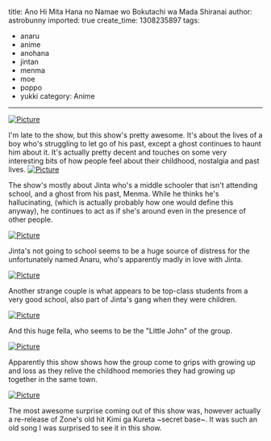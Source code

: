 title: Ano Hi Mita Hana no Namae wo Bokutachi wa Mada Shiranai
author: astrobunny
imported: true
create_time: 1308235897
tags:
- anaru
- anime
- anohana
- jintan
- menma
- moe
- poppo
- yukki
category: Anime
---
 [![](wp-uploads/2011/06/wpid-gg_Ano_Hi_Mita_Hana_no_Namae_o_Bokutachi_wa_Mada_Shiranai_-_01_4AB675D1_1-500x281.jpg "Picture")](/images/wp-uploads/2011/06/wpid-gg_Ano_Hi_Mita_Hana_no_Namae_o_Bokutachi_wa_Mada_Shiranai_-_01_4AB675D1_1.jpg)  
  
I'm late to the show, but this show's pretty awesome. It's about the lives of a boy who's struggling to let go of his past, except a ghost continues to haunt him about it. It's actually pretty decent and touches on some very interesting bits of how people feel about their childhood, nostalgia and past lives.<!--more--> [![](wp-uploads/2011/06/wpid-gg_Ano_Hi_Mita_Hana_no_Namae_o_Bokutachi_wa_Mada_Shiranai_-_01_4AB675D1_5-500x281.jpg "Picture")](/images/wp-uploads/2011/06/wpid-gg_Ano_Hi_Mita_Hana_no_Namae_o_Bokutachi_wa_Mada_Shiranai_-_01_4AB675D1_5.jpg)  
  
The show's mostly about Jinta who's a middle schooler that isn't attending school, and a ghost from his past, Menma. While he thinks he's hallucinating, (which is actually probably how one would define this anyway), he continues to act as if she's around even in the presence of other people.  
  
 [![](wp-uploads/2011/06/wpid-gg_Ano_Hi_Mita_Hana_no_Namae_o_Bokutachi_wa_Mada_Shiranai_-_01_4AB675D1_4-500x281.jpg "Picture")](/images/wp-uploads/2011/06/wpid-gg_Ano_Hi_Mita_Hana_no_Namae_o_Bokutachi_wa_Mada_Shiranai_-_01_4AB675D1_4.jpg)  
  
Jinta's not going to school seems to be a huge source of distress for the unfortunately named Anaru, who's apparently madly in love with Jinta.  
  
 [![](wp-uploads/2011/06/wpid-gg_Ano_Hi_Mita_Hana_no_Namae_o_Bokutachi_wa_Mada_Shiranai_-_01_4AB675D1_6-500x281.jpg "Picture")](/images/wp-uploads/2011/06/wpid-gg_Ano_Hi_Mita_Hana_no_Namae_o_Bokutachi_wa_Mada_Shiranai_-_01_4AB675D1_6.jpg)  
  
Another strange couple is what appears to be top-class students from a very good school, also part of Jinta's gang when they were children.  
  
 [![](wp-uploads/2011/06/wpid-gg_Ano_Hi_Mita_Hana_no_Namae_o_Bokutachi_wa_Mada_Shiranai_-_01_4AB675D1_8-500x281.jpg "Picture")](/images/wp-uploads/2011/06/wpid-gg_Ano_Hi_Mita_Hana_no_Namae_o_Bokutachi_wa_Mada_Shiranai_-_01_4AB675D1_8.jpg)  
  
And this huge fella, who seems to be the "Little John" of the group.  
  
 [![](wp-uploads/2011/06/wpid-gg_Ano_Hi_Mita_Hana_no_Namae_o_Bokutachi_wa_Mada_Shiranai_-_01_4AB675D1_7-500x281.jpg "Picture")](/images/wp-uploads/2011/06/wpid-gg_Ano_Hi_Mita_Hana_no_Namae_o_Bokutachi_wa_Mada_Shiranai_-_01_4AB675D1_7.jpg)  
  
Apparently this show shows how the group come to grips with growing up and loss as they relive the childhood memories they had growing up together in the same town.  
  
 [![](wp-uploads/2011/06/wpid-gg_Ano_Hi_Mita_Hana_no_Namae_o_Bokutachi_wa_Mada_Shiranai_-_01_4AB675D1_3-500x281.jpg "Picture")](/images/wp-uploads/2011/06/wpid-gg_Ano_Hi_Mita_Hana_no_Namae_o_Bokutachi_wa_Mada_Shiranai_-_01_4AB675D1_3.jpg)  
  
The most awesome surprise coming out of this show was, however actually a re-release of Zone's old hit Kimi ga Kureta ~secret base~. It was such an old song I was surprised to see it in this show.